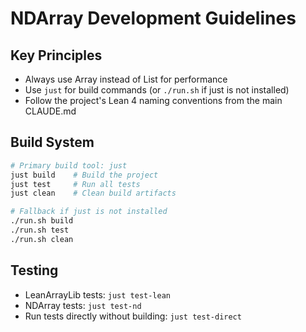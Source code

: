 # NDArray Development Guidelines

## Key Principles

- Always use Array instead of List for performance
- Use `just` for build commands (or `./run.sh` if just is not installed)
- Follow the project's Lean 4 naming conventions from the main CLAUDE.md

## Build System

```bash
# Primary build tool: just
just build    # Build the project
just test     # Run all tests
just clean    # Clean build artifacts

# Fallback if just is not installed
./run.sh build
./run.sh test
./run.sh clean
```

## Testing

- LeanArrayLib tests: `just test-lean`
- NDArray tests: `just test-nd`
- Run tests directly without building: `just test-direct`
